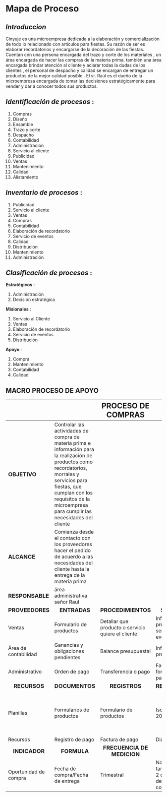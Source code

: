 # Mapa de Proceso

## ***Introduccion***

Cinyuje es una microempresa dedicada a la elaboración y comercialización de todo lo relacionado con artículos para fiestas. Su razón de ser es elaborar recordatorios y encargarse de la decoración de las fiestas.
Cuentan con una persona encargada del trazo y corte de los materiales , un área encargada de hacer las compras de la materia prima, también una área encargada brindar atención al cliente y aclarar todas la dudas de los clientes , el personal de despacho y calidad se encargan de entregar un productos de la mejor calidad posible .
El sr. Raúl es el dueño de la microempresa encargada de tomar las decisiones estratégicamente para vender y dar a conocer todos sus productos.

## ***Identificación de procesos*** :

1. Compras 
2. Diseño 
3. Ensamble 
4. Trazo y corte 
5. Despacho 
6. Contabilidad 
7. Administración 
8. Servicio al cliente 
9. Publicidad 
10. Ventas 
11. Mantenimiento 
12. Calidad 
13. Alistamiento 

## ***Inventario de procesos*** :

1. Publicidad 
2. Servicio al cliente 
3. Ventas 
4. Compras 
5. Contabilidad 
6. Elaboración de recordatorio 
7. Servicio de eventos 
8. Calidad 
9. Distribución 
10. Mantenimiento  
11. Administración 

## ***Clasificación de procesos*** :

**Estratégicos** :

1. Administración
2. Decisión estratégica

**Misionales** :

1. Servicio al Cliente
2. Ventas
3. Elaboración de recordatorio
4. Servicio de eventos
5. Distribución

**Apoyo** :

1. Compra
2. Mantenimiento
3. Contabilidad
4. Calidad

## **MACRO PROCESO DE APOYO** 

|  |  | <font size="5">PROCESO DE COMPRAS |  |  |
|--- | --- | --- | --- | --- |
| <font size="4">**OBJETIVO** | Controlar las actividades de compra de materia prima e información para la realización de productos como recordatorios, morrales y servicios para fiestas, que cumplan con los requisitos de la microempresa para cumplir las necesidades del cliente |
| <font size="4">**ALCANCE** | Comienza desde el contacto con los proveedores hacer el pedido de acuerdo a las necesidades del cliente hasta la entrega de la materia prima |
| <font size="4">**RESPONSABLE** | área administrativa señor Raul |
| <font size="4"><center>**PROVEEDORES** <center> | <font size="4"><center>**ENTRADAS**<center> |  <font size="4"><center>**PROCEDIMIENTOS** <center> |  <font size="4"><center>**SALIDAS** <center> |  <font size="4"><center>**USUARIOS** <center> |
| Ventas | Formulario de productos | Detallar que producto o servicio quiere el cliente | Informe de producto o servicio de eventos | Administración |
| Área de contabilidad | Ganancias y obligaciones pendientes | Balance presupuestal | Informe de presupuesto | Administración |
| Administrativo | Orden de pago | Transferencia o pago | Factura o formato de pago | Contable |
|  <font size="4"><center>**RECURSOS** <center> |  <font size="4"><center>**DOCUMENTOS** <center> |  <font size="4"><center>**REGISTROS** <center> |  <font size="4"><center>**REQUISITOS** <center> |  <font size="4"><center>**SEGUIMIENTO** <center> |
| Planillas | Formularios de productos | Formulario de productos | Iso 9001 2015 | Toda compra que se realice debe contar con un documento de especificación de producto |
| Recursos | Registro de pago | Factura de pago | Dian |
|  <font size="4"><center>**INDICADOR** <center> |  <font size="4"><center>**FORMULA** <center> |  <font size="4"><center>**FRECUENCIA DE MEDICION** <center> |  <font size="4"><center>**METAS** <center> |  <font size="4"><center>**FECHA** <center> |
| Oportunidad de compra | Fecha de compra/Fecha de entrega | Trimestral | No debe de tardar más de 2 días después de la compra | Sept 21 |